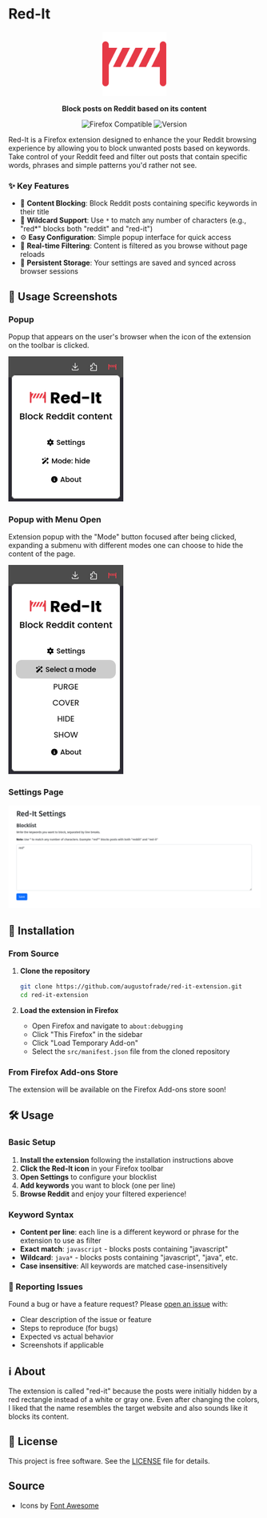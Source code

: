 # Red-It

<p align="center">
  <img src="public/red-it-icon.png" alt="Red-It Logo" width="128" height="128">
</p>

<p align="center">
  <strong>Block posts on Reddit based on its content</strong>
</p>

<p align="center">
  <img src="https://img.shields.io/badge/Firefox-Compatible-orange?style=flat-square&logo=firefox" alt="Firefox Compatible">
  <img src="https://img.shields.io/badge/Version-0.3-blue?style=flat-square" alt="Version">
</p>

Red-It is a Firefox extension designed to enhance the your Reddit browsing experience by allowing you to block unwanted posts based on keywords. Take control of your Reddit feed and filter out posts that contain specific words, phrases and simple patterns you'd rather not see.

### ✨ Key Features

- 🚫 **Content Blocking**: Block Reddit posts containing specific keywords in their title
- 🎯 **Wildcard Support**: Use `*` to match any number of characters (e.g., "red\*" blocks both "reddit" and "red-it")
- ⚙️ **Easy Configuration**: Simple popup interface for quick access
- 🔄 **Real-time Filtering**: Content is filtered as you browse without page reloads
- 💾 **Persistent Storage**: Your settings are saved and synced across browser sessions

## 🧰 Usage Screenshots

### Popup

Popup that appears on the user's browser when the icon of the extension on the toolbar is clicked.

![Extension Popup](public/screenshot-popup.png)

### Popup with Menu Open

Extension popup with the "Mode" button focused after being clicked, expanding a submenu with different modes one can choose to hide the content of the page.

![Extension Popup with Menu Open](public/screenshot-popup-menu.png)

### Settings Page

![Settings Page Screenshot Placeholder](public/screenshot-settings.png)

## 🚀 Installation

### From Source

1. **Clone the repository**

   ```bash
   git clone https://github.com/augustofrade/red-it-extension.git
   cd red-it-extension
   ```

2. **Load the extension in Firefox**
   - Open Firefox and navigate to `about:debugging`
   - Click "This Firefox" in the sidebar
   - Click "Load Temporary Add-on"
   - Select the `src/manifest.json` file from the cloned repository

### From Firefox Add-ons Store

The extension will be available on the Firefox Add-ons store soon!

## 🛠️ Usage

### Basic Setup

1. **Install the extension** following the installation instructions above
2. **Click the Red-It icon** in your Firefox toolbar
3. **Open Settings** to configure your blocklist
4. **Add keywords** you want to block (one per line)
5. **Browse Reddit** and enjoy your filtered experience!

### Keyword Syntax

- **Content per line**: each line is a different keyword or phrase for the extension to use as filter
- **Exact match**: `javascript` - blocks posts containing "javascript"
- **Wildcard**: `java*` - blocks posts containing "javascript", "java", etc.
- **Case insensitive**: All keywords are matched case-insensitively

### 📝 Reporting Issues

Found a bug or have a feature request? Please [open an issue](https://github.com/augustofrade/red-it-extension/issues) with:

- Clear description of the issue or feature
- Steps to reproduce (for bugs)
- Expected vs actual behavior
- Screenshots if applicable

## ℹ️ About

The extension is called "red-it" because the posts were initially hidden by a red rectangle instead of a white or gray one.
Even after changing the colors, I liked that the name resembles the target website and also sounds like it blocks its content.

## 📄 License

This project is free software. See the [LICENSE](LICENSE) file for details.

## Source

- Icons by [Font Awesome](https://fontawesome.com/)
